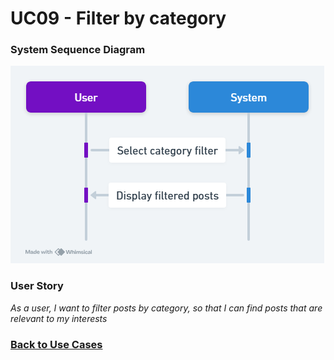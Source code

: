 # UC09 - Filter by category

### System Sequence Diagram

![UC09 SMD](01.Engineering/Filter%20by%20Category.png)

### User Story

_As a user, I want to filter posts by category, so that I can find posts that are relevant to my interests_

### [Back to Use Cases](../README.md)